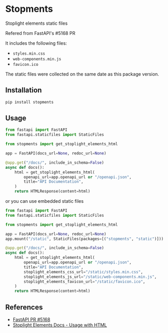 # Stopments

Stoplight elements static files

Refered from FastAPI's #5168 PR

It includes the following files:

- `styles.min.css`
- `web-components.min.js`
- `favicon.ico`

The static files were collected on the same date as this package version.

## Installation

```bash
pip install stopments
```

## Usage

```python
from fastapi import FastAPI
from fastapi.staticfiles import StaticFiles

from stopments import get_stoplight_elements_html

app = FastAPI(docs_url=None, redoc_url=None)

@app.get("/docs/", include_in_schema=False)
async def docs():
    html = get_stoplight_elements_html(
        openapi_url=app.openapi_url or "/openapi.json",
        title="API Documentation",
    )
    return HTMLResponse(content=html)
```

or you can use embedded static files

```python
from fastapi import FastAPI
from fastapi.staticfiles import StaticFiles

from stopments import get_stoplight_elements_html

app = FastAPI(docs_url=None, redoc_url=None)
app.mount("/static", StaticFiles(packages=[("stopments", "static")]))

@app.get("/docs/", include_in_schema=False)
async def docs():
    html = get_stoplight_elements_html(
        openapi_url=app.openapi_url or "/openapi.json",
        title="API Documentation",
        stoplight_elements_css_url="/static/styles.min.css",
        stoplight_elements_js_url="/static/web-components.min.js",
        stoplight_elements_favicon_url="/static/favicon.ico",
    )
    return HTMLResponse(content=html)
```

## References

- [FastAPI PR #5168](https://github.com/fastapi/fastapi/pull/5168)
- [Stoplight Elements Docs - Usage with HTML](https://docs.stoplight.io/docs/elements/a71d7fcfefcd6-elements-in-html)
